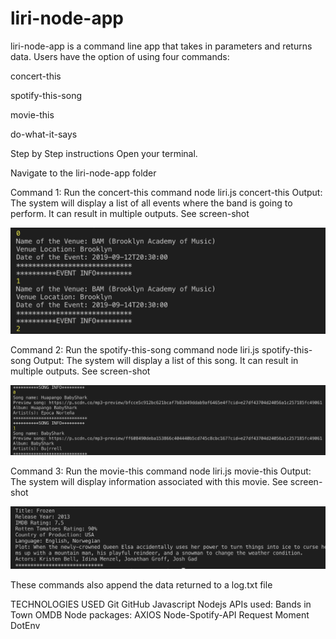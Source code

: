 # liri-node-app

liri-node-app is a command line app that takes in parameters and returns data. Users have the option of using four commands:

concert-this

spotify-this-song

movie-this

do-what-it-says

Step by Step instructions
Open your terminal.

Navigate to the liri-node-app folder

Command 1: Run the concert-this command
node liri.js concert-this <name of artist or band goes here>
Output: The system will display a list of all events where the band is going to perform. It can result in multiple outputs. See screen-shot

![Image of band output](screenshots/2_concert-this.png)

Command 2: Run the spotify-this-song command
node liri.js spotify-this-song <name of song goes here>
Output: The system will display a list of this song. It can result in multiple outputs. See screen-shot

![Image of song output](screenshots/1_spotify-this-song.png)

Command 3: Run the movie-this command
node liri.js movie-this <name of movie goes here>
Output: The system will display information associated with this movie. See screen-shot 

![Image of song output](screenshots/3_movie-this.png)

These commands also append the data returned to a log.txt file 

TECHNOLOGIES USED
Git
GitHub
Javascript
Nodejs
APIs used:
Bands in Town
OMDB
Node packages:
AXIOS
Node-Spotify-API
Request
Moment
DotEnv

